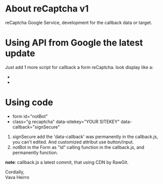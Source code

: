 # About reCaptcha v1

reCaptcha Google Service, development for the callback data or target.

# Using API from Google the latest update

Just add 1 more script for callback a form reCaptcha. look display like a:

* <script src="https://www.google.com/recaptcha/api.js" async defer></script>
* <script src="https://cdn.rawgit.com/heirro/reCaptcha.js/441e8b5f/callback.js" ></script>

# Using code
* form id="notBot"
* class="g recaptcha" data-sitekey="YOUR SITEKEY" data-callback="signSecure"
  
1. signSecure add the 'data-callback' was permanently in the callback.js, you can't edited. And customized attribut use button/input.
2. notBot in the Form as "id" calling function in the callback.js, and permanently function.

<b>note</b>: callback.js a latest commit, that using CDN by RawGit.

Cordially, <br/>
Vava Heirro
